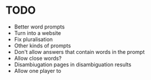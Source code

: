 # TODO

* Better word prompts
* Turn into a website
* Fix pluralisation
* Other kinds of prompts
* Don't allow answers that contain words in the prompt
* Allow close words?
* Disambiugation pages in disambiguation results
* Allow one player to 